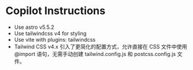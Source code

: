# Copilot Instructions

- Use astro v5.5.2
- Use tailwindcss v4 for styling
- Use vite with plugins: tailwindcss
- Tailwind CSS v4.x 引入了更简化的配置方式，允许直接在 CSS 文件中使用 @import 语句，无需手动创建 tailwind.config.js 和 postcss.config.js 文件。

